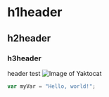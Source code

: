 # h1header
## h2header
### h3header

header test
![Image of Yaktocat](https://octodex.github.com/images/yaktocat.png)
``` javascript
var myVar = "Hello, world!";
```
